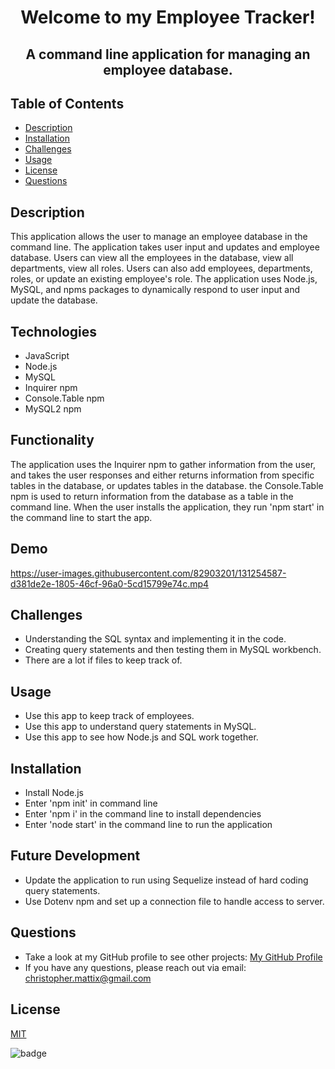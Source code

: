 

# <p align="center">Welcome to my Employee Tracker!</p> 
## <p align="center">A command line application for managing an employee database.</p>

## Table of Contents
  * [Description](#description)
  * [Installation](#installation)
  * [Challenges](#challenges)
  * [Usage](#usage)
  * [License](#license)
  * [Questions](#questions)

## Description

This application allows the user to manage an employee database in the command line. The application takes user input and updates and employee database. Users can view all the employees in the database, view all departments, view all roles. Users can also add employees, departments, roles, or update an existing employee's role. The application uses Node.js, MySQL, and npms packages to dynamically respond to user input and update the database.  
 
## Technologies
* JavaScript
* Node.js
* MySQL
* Inquirer npm
* Console.Table npm
* MySQL2 npm


## Functionality
The application uses the Inquirer npm to gather information from the user, and takes the user responses and either returns information from specific tables in the database, or updates tables in the database. the Console.Table npm is used to return information from the database as a table in the command line. When the user installs the application, they run 'npm start' in the command line to start the app. 


## Demo
https://user-images.githubusercontent.com/82903201/131254587-d381de2e-1805-46cf-96a0-5cd15799e74c.mp4


## Challenges

* Understanding the SQL syntax and implementing it in the code.
* Creating query statements and then testing them in MySQL workbench.
* There are a lot if files to keep track of. 

## Usage
* Use this app to keep track of employees.
* Use this app to understand query statements in MySQL.
* Use this app to see how Node.js and SQL work together. 

## Installation
* Install Node.js
* Enter 'npm init' in command line
* Enter 'npm i' in the command line to install dependencies
* Enter 'node start' in the command line to run the application

## Future Development
* Update the application to run using Sequelize instead of hard coding query statements.
* Use Dotenv npm and set up a connection file to handle access to server. 

## Questions
* Take a look at my GitHub profile to see other projects: 
[My GitHub Profile](https://github.com/BeardoMattix)
* If you have any questions, please reach out via email: christopher.mattix@gmail.com

## License
[MIT](https://opensource.org/licenses/MIT)

![badge](https://img.shields.io/static/v1?label=License&message=MIT&color=success)
